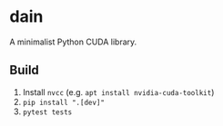 # dain

A minimalist Python CUDA library.

## Build

1. Install `nvcc` (e.g. `apt install nvidia-cuda-toolkit`)
2. `pip install ".[dev]"`
3. `pytest tests`
